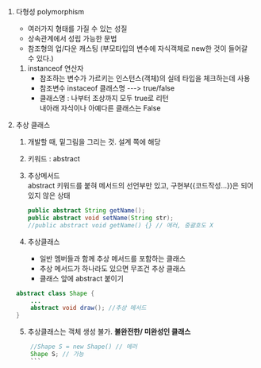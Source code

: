 1. 다형성 polymorphism  
	- 여러가지 형태를 가질 수 있는 성질  
	- 상속관계에서 성립 가능한 문법  
	- 참조형의 업/다운 캐스팅 (부모타입의 변수에 자식객체로 new한 것이 들어갈 수 있다.)  

	1) instanceof 연산자  
		- 참조하는 변수가 가르키는 인스턴스(객체)의 실테 타입을 체크하는데 사용  
		- 참조변수 instaceof 클래스명 ---> true/false  
		- 클래스명 : 나부터 조상까지 모두 true로 리턴  
			     내아래 자식이나 아예다른 클래스는 False  

2. 추상 클래스  
	1) 개발할 때, 밑그림을 그리는 것. 설계 쪽에 해당  
	2) 키워드 : abstract  
	3) 추상메서드  
		abstract 키워드를 붙혀 메서드의 선언부만 있고, 구현부({코드작성...})은 되어있지 않은 상태  
    	```java
    	public abstract String getName();
        public abstract void setName(String str);
        //public abstract void getName() {} // 에러, 중괄호도 X
        ```
	
	4) 추상클래스  
		- 일반 멤버들과 함께 추상 메서드를 포함하는 클래스  
		- 추상 메서드가 하나라도 있으면 무조건 추상 클래스  
		- 클래스 앞에 abstract 붙이기  
	```java
	abstract class Shape {
		...
		abstract void draw(); //추상 메서드
	}
	```
	
	5) 추상클래스는 객체 생성 불가.
		**불완전한/ 미완성인 클래스**
	```java
        //Shape S = new Shape() // 에러
        Shape S; // 가능
        ```
		
